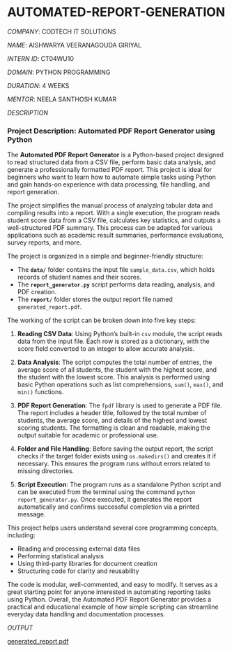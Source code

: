 # AUTOMATED-REPORT-GENERATION

*COMPANY*: CODTECH IT SOLUTIONS

*NAME*: AISHWARYA VEERANAGOUDA GIRIYAL

*INTERN ID*: CT04WU10

*DOMAIN*: PYTHON PROGRAMMING

*DURATION*: 4 WEEKS

*MENTOR*: NEELA SANTHOSH KUMAR

*DESCRIPTION*





###  **Project Description: Automated PDF Report Generator using Python**

The **Automated PDF Report Generator** is a Python-based project designed to read structured data from a CSV file, perform basic data analysis, and generate a professionally formatted PDF report. This project is ideal for beginners who want to learn how to automate simple tasks using Python and gain hands-on experience with data processing, file handling, and report generation.

The project simplifies the manual process of analyzing tabular data and compiling results into a report. With a single execution, the program reads student score data from a CSV file, calculates key statistics, and outputs a well-structured PDF summary. This process can be adapted for various applications such as academic result summaries, performance evaluations, survey reports, and more.

The project is organized in a simple and beginner-friendly structure:
- The **`data/`** folder contains the input file `sample_data.csv`, which holds records of student names and their scores.
- The **`report_generator.py`** script performs data reading, analysis, and PDF creation.
- The **`report/`** folder stores the output report file named `generated_report.pdf`.

The working of the script can be broken down into five key steps:

1. **Reading CSV Data**: Using Python’s built-in `csv` module, the script reads data from the input file. Each row is stored as a dictionary, with the score field converted to an integer to allow accurate analysis.

2. **Data Analysis**: The script computes the total number of entries, the average score of all students, the student with the highest score, and the student with the lowest score. This analysis is performed using basic Python operations such as list comprehensions, `sum()`, `max()`, and `min()` functions.

3. **PDF Report Generation**: The `fpdf` library is used to generate a PDF file. The report includes a header title, followed by the total number of students, the average score, and details of the highest and lowest scoring students. The formatting is clean and readable, making the output suitable for academic or professional use.

4. **Folder and File Handling**: Before saving the output report, the script checks if the target folder exists using `os.makedirs()` and creates it if necessary. This ensures the program runs without errors related to missing directories.

5. **Script Execution**: The program runs as a standalone Python script and can be executed from the terminal using the command `python report_generator.py`. Once executed, it generates the report automatically and confirms successful completion via a printed message.

This project helps users understand several core programming concepts, including:
- Reading and processing external data files
- Performing statistical analysis
- Using third-party libraries for document creation
- Structuring code for clarity and reusability

The code is modular, well-commented, and easy to modify. It serves as a great starting point for anyone interested in automating reporting tasks using Python. Overall, the Automated PDF Report Generator provides a practical and educational example of how simple scripting can streamline everyday data handling and documentation processes.



*OUTPUT*

[generated_report.pdf](https://github.com/user-attachments/files/19828643/generated_report.pdf)
